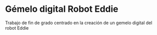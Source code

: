 # Gémelo digital Robot Eddie

Trabajo de fin de grado centrado en la creación de un gemelo digital del robot Eddie

